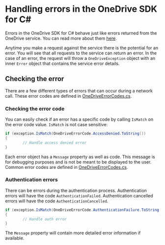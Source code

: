 Handling errors in the OneDrive SDK for C#
=====

Errors in the OneDrive SDK for C# behave just like errors returned from the OneDrive service. You can read more about them [here](https://github.com/OneDrive/onedrive-api-docs/blob/master/misc/errors.md).

Anytime you make a request against the service there is the potential for an error. You will see that all requests to the service can return an error. In the case of an error, the request will throw a `OneDriveException` object with an inner `Error` object that contains the service error details.

## Checking the error

There are a few different types of errors that can occur during a network call. These error codes are defined in [OneDriveErrorCodes.cs](../src/OneDriveSdk/Enums/OneDriveErrorCodes.cs).

### Checking the error code
You can easily check if an error has a specific code by calling `IsMatch` on the error code value. `IsMatch` is not case sensitive:
```csharp
if (exception.IsMatch(OneDriveErrorCode.AccessDenied.ToString())
{
        // Handle access denied error
}
```

Each error object has a `Message` property as well as code. This message is for debugging purposes and is not be meant to be displayed to the user. Common error codes are defined in [OneDriveErrorCodes.cs](../src/OneDriveSdk/Enums/OneDriveErrorCodes.cs).


### Authentication errors

There can be errors during the authentication process. Authentication errors will have the code `AuthenticationFailed`. Authentication cancelled errors will have the code `AuthenticationCancelled`.

```csharp
if (exception.IsMatch(OneDriveErrorCode.AuthenticationFailure.ToString())
{
        // Handle auth error
}
```

The `Message` property will contain more detailed error information if available.